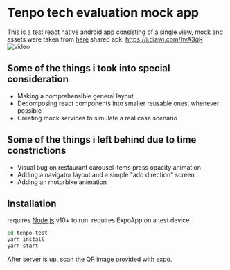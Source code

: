# Tenpo tech evaluation mock app

This is a test react native android app consisting of a single view, mock and assets were taken from [here](https://xd.adobe.com/view/f54f4021-662d-463e-62df-5f9bcfd1b411-837e)
shared apk: https://i.diawi.com/hvA3qR
![video](https://media.giphy.com/media/VT6NuYZ9PB4cB2ohIw/source.gif)

## Some of the things i took into special consideration

- Making a comprehensible general layout 
- Decomposing react components into smaller reusable ones, whenever possible
- Creating mock services to simulate a real case scenario

## Some of the things i left behind due to time constrictions
- Visual bug on restaurant carousel items press opacity animation
- Adding a navigator layout and a simple "add direction" screen
- Adding an motorbike animation 

## Installation

requires [Node.js](https://nodejs.org/) v10+ to run.
requires ExpoApp on a test device

```sh
cd tenpo-test
yarn install
yarn start
``` 

After server is up, scan the QR image provided with expo.
